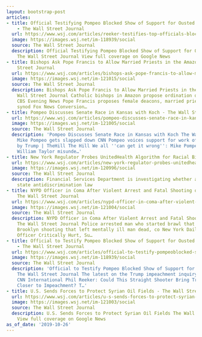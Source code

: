 ```yaml
---
layout: bootstrap-post
articles:
- title: Official Testifying Pompeo Blocked Show of Support for Ousted Ambassador
    - The Wall Street Journal
  url: https://www.wsj.com/articles/reeker-testifies-top-officials-blocked-show-of-support-for-ousted-ambassador--11572108104
  image: https://images.wsj.net/im-118939/social
  source: The Wall Street Journal
  description: Official Testifying Pompeo Blocked Show of Support for Ousted Ambassador
    The Wall Street Journal View full coverage on Google News
- title: Bishops Ask Pope Francis to Allow Married Priests in the Amazon - The Wall
    Street Journal
  url: https://www.wsj.com/articles/bishops-ask-pope-francis-to-allow-married-priests-in-the-amazon-11572116428
  image: https://images.wsj.net/im-121015/social
  source: The Wall Street Journal
  description: Bishops Ask Pope Francis to Allow Married Priests in the Amazon The
    Wall Street Journal Catholic bishops in Amazon propose ordination of married deacons
    CBS Evening News Pope Francis proposes female deacons, married priests at Amazon
    synod Fox News Conversion…
- title: Pompeo Discusses Senate Race in Kansas with Koch - The Wall Street Journal
  url: https://www.wsj.com/articles/pompeo-discusses-senate-race-in-kansas-with-koch-11572116305
  image: https://images.wsj.net/im-121005/social
  source: The Wall Street Journal
  description: 'Pompeo Discusses Senate Race in Kansas with Koch The Wall Street Journal
    Mike Pompeo gets slapped down CNN Pompeo voices support for work of diplomat criticized
    by Trump | TheHill The Hill We all ''can get it wrong'': Mike Pompeo suggests
    William Taylor misunde…'
- title: New York Regulator Probes UnitedHealth Algorithm for Racial Bias
  url: https://www.wsj.com/articles/new-york-regulator-probes-unitedhealth-algorithm-for-racial-bias-11572087601
  image: https://images.wsj.net/im-120996/social
  source: The Wall Street Journal
  description: Financial Services Department is investigating whether algorithm violates
    state antidiscrimination law
- title: NYPD Officer in Coma After Violent Arrest and Fatal Shooting of Suspect -
    The Wall Street Journal
  url: https://www.wsj.com/articles/nypd-officer-in-coma-after-violent-arrest-and-fatal-shooting-of-suspect-11572109490
  image: https://images.wsj.net/im-121004/social
  source: The Wall Street Journal
  description: NYPD Officer in Coma After Violent Arrest and Fatal Shooting of Suspect
    The Wall Street Journal Police arrested man who started brawl that led to a wild
    Brooklyn shooting that left mentally ill man dead, co New York Daily News NYPD
    Officer Critically Hurt, Su…
- title: Official to Testify Pompeo Blocked Show of Support for Ousted Ambassador
    - The Wall Street Journal
  url: https://www.wsj.com/articles/official-to-testify-pompeoblocked-show-of-support-for-ousted-ambassador-11572108104
  image: https://images.wsj.net/im-118939/social
  source: The Wall Street Journal
  description: 'Official to Testify Pompeo Blocked Show of Support for Ousted Ambassador
    The Wall Street Journal The latest on the Trump impeachment inquiry: Live updates
    CNN International Phil Reeker: Could This Straight Shooter Bring Trump One Step
    Closer to Impeachment? T…'
- title: U.S. Sends Forces to Protect Syrian Oil Fields - The Wall Street Journal
  url: https://www.wsj.com/articles/u-s-sends-forces-to-protect-syrian-oil-fields-11572107568
  image: https://images.wsj.net/im-121003/social
  source: The Wall Street Journal
  description: U.S. Sends Forces to Protect Syrian Oil Fields The Wall Street Journal
    View full coverage on Google News
as_of_date: '2019-10-26'
---
```


